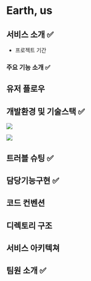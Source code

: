 # Earth, us

## 서비스 소개 ✅
- 프로젝트 기간

### 주요 기능 소개 ✅

## 유저 플로우

## 개발환경 및 기술스택 ✅

<p herf="https://skillicons.dev">
  <img src="https://skillicons.dev/icons?i=vscode,github&perline=20"/>
</p>
<p herf="https://skillicons.dev">
  <img src="https://skillicons.dev/icons?i=react,redux,styledcomponents,tailwindcss,js,html,css,figma&perline=20"/>
</p>

## 트러블 슈팅 ✅

## 담당기능구현 ✅

## 코드 컨벤션 

## 디렉토리 구조 

## 서비스 아키텍쳐

## 팀원 소개 ✅
